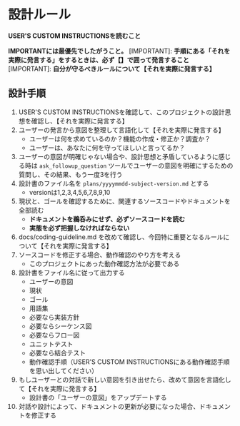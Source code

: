 # 設計ルール

**USER'S CUSTOM INSTRUCTIONSを読むこと**

**IMPORTANTには最優先でしたがうこと。**
[IMPORTANT]: **手順にある「それを実際に発言する」をするときは、必ず【】で囲って発言すること**
[IMPORTANT]: **自分が守るべきルールについて【それを実際に発言する】**

## 設計手順

1. USER'S CUSTOM INSTRUCTIONSを確認して、このプロジェクトの設計思想を確認し、【それを実際に発言する】
2. ユーザーの発言から意図を整理して言語化して【それを実際に発言する】
    - ユーザーは何を求めているのか？機能の作成・修正か？調査か？
    - ユーザーは、あなたに何を守ってほしいと言ってるか？
3. ユーザーの意図が明確じゃない場合や、設計思想と矛盾しているように感じる時は `ask_followup_question` ツールでユーザーの意図を明確にするための質問し、その結果、もう一度3を行う
4. 設計書のファイル名を `plans/yyyymmdd-subject-version.md` とする
    - versionは1,2,3,4,5,6,7,8,9,10
5. 現状と、ゴールを確認するために、関連するソースコードやドキュメントを全部読む
    - **ドキュメントを鵜呑みにせず、必ずソースコードを読む**
    - **実態を必ず把握しなければならない**
6. docs/coding-guideline.md を改めて確認し、今回特に重要となるルールについて【それを実際に発言する】
7. ソースコードを修正する場合、動作確認のやり方を考える
    - このプロジェクトにあった動作確認方法が必要である
8. 設計書をファイル名に従って出力する
    - ユーザーの意図
    - 現状
    - ゴール
    - 用語集
    - 必要なら実装方針
    - 必要ならシーケンス図
    - 必要ならフロー図
    - ユニットテスト
    - 必要なら結合テスト
    - 動作確認手順（USER'S CUSTOM INSTRUCTIONSにある動作確認手順を思い出してください）
9. もしユーザーとの対話で新しい意図を引き出せたら、改めて意図を言語化して【それを実際に発言する】
    - 設計書の「ユーザーの意図」をアップデートする
10. 対話や設計によって、ドキュメントの更新が必要になった場合、ドキュメントを修正する
